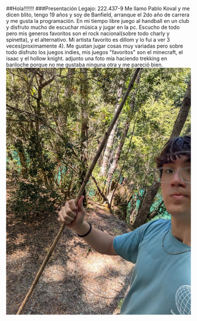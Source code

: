 ##Hola!!!!!!!
###Presentación
Legajo: 222.437-9
Me llamo Pablo Koval y me dicen blito, tengo 19 años y soy de Banfield, arranque el 2do año de carrera y me gusta la programación.
En mi tiempo libre juego al handball en un club y disfruto mucho de escuchar música y jugar en la pc. Escucho de todo pero mis generos favoritos son el rock nacional(sobre todo charly y spinetta), y el alternativo. Mi artista favorito es dillom y lo fui a ver 3 veces(proximamente 4).
Me gustan jugar cosas muy variadas pero sobre todo disfruto los juegos indies, mis juegos "favoritos" son el minecraft, el isaac y el hollow knight.
adjunto una foto mía haciendo trekking en bariloche porque no me gustaba ninguna otra y me pareció bien.
![yo](bariloche.jpg)
